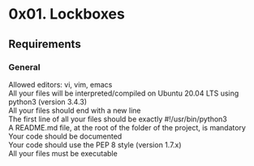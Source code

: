 # 0x01. Lockboxes

## Requirements

### General

Allowed editors: vi, vim, emacs  
All your files will be interpreted/compiled on Ubuntu 20.04 LTS using python3 (version 3.4.3)  
All your files should end with a new line  
The first line of all your files should be exactly #!/usr/bin/python3  
A README.md file, at the root of the folder of the project, is mandatory  
Your code should be documented  
Your code should use the PEP 8 style (version 1.7.x)  
All your files must be executable  
